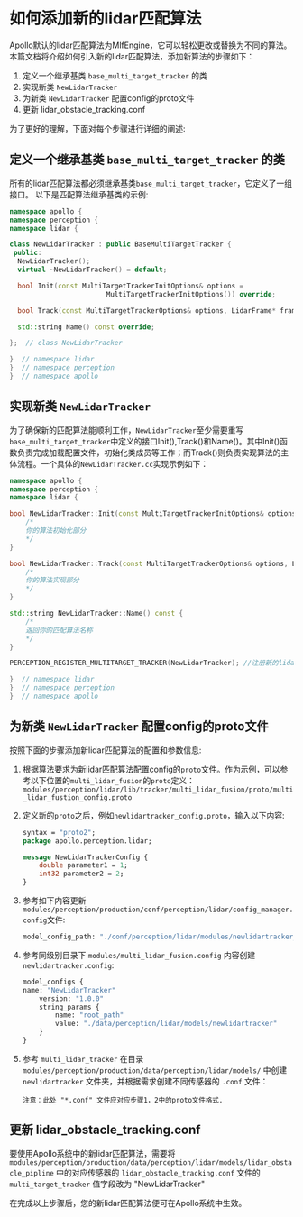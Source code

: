 # 如何添加新的lidar匹配算法

Apollo默认的lidar匹配算法为MlfEngine，它可以轻松更改或替换为不同的算法。本篇文档将介绍如何引入新的lidar匹配算法，添加新算法的步骤如下：

1. 定义一个继承基类 `base_multi_target_tracker` 的类
2. 实现新类 `NewLidarTracker`
3. 为新类 `NewLidarTracker` 配置config的proto文件
4. 更新 lidar_obstacle_tracking.conf

为了更好的理解，下面对每个步骤进行详细的阐述:

## 定义一个继承基类 `base_multi_target_tracker` 的类

所有的lidar匹配算法都必须继承基类`base_multi_target_tracker`，它定义了一组接口。 以下是匹配算法继承基类的示例:

```c++
namespace apollo {
namespace perception {
namespace lidar {

class NewLidarTracker : public BaseMultiTargetTracker {
 public:
  NewLidarTracker();
  virtual ~NewLidarTracker() = default;

  bool Init(const MultiTargetTrackerInitOptions& options =
                        MultiTargetTrackerInitOptions()) override;

  bool Track(const MultiTargetTrackerOptions& options, LidarFrame* frame) override;

  std::string Name() const override;

};  // class NewLidarTracker

}  // namespace lidar
}  // namespace perception
}  // namespace apollo
```

## 实现新类 `NewLidarTracker`

为了确保新的匹配算法能顺利工作，`NewLidarTracker`至少需要重写`base_multi_target_tracker`中定义的接口Init(),Track()和Name()。其中Init()函数负责完成加载配置文件，初始化类成员等工作；而Track()则负责实现算法的主体流程。一个具体的`NewLidarTracker.cc`实现示例如下：

```c++
namespace apollo {
namespace perception {
namespace lidar {

bool NewLidarTracker::Init(const MultiTargetTrackerInitOptions& options) {
    /*
    你的算法初始化部分
    */
}

bool NewLidarTracker::Track(const MultiTargetTrackerOptions& options, LidarFrame* frame) {
    /*
    你的算法实现部分
    */
}

std::string NewLidarTracker::Name() const {
    /*
    返回你的匹配算法名称
    */
}

PERCEPTION_REGISTER_MULTITARGET_TRACKER(NewLidarTracker); //注册新的lidar_tracker

}  // namespace lidar
}  // namespace perception
}  // namespace apollo
```


## 为新类 `NewLidarTracker` 配置config的proto文件

按照下面的步骤添加新lidar匹配算法的配置和参数信息:

1. 根据算法要求为新lidar匹配算法配置config的`proto`文件。作为示例，可以参考以下位置的`multi_lidar_fusion`的`proto`定义：`modules/perception/lidar/lib/tracker/multi_lidar_fusion/proto/multi_lidar_fustion_config.proto`

2. 定义新的`proto`之后，例如`newlidartracker_config.proto`，输入以下内容:

    ```protobuf
    syntax = "proto2";
    package apollo.perception.lidar;

    message NewLidarTrackerConfig {
        double parameter1 = 1;
        int32 parameter2 = 2;
    }
    ```

3. 参考如下内容更新 `modules/perception/production/conf/perception/lidar/config_manager.config`文件:

    ```protobuf
    model_config_path: "./conf/perception/lidar/modules/newlidartracker_config.config"
    ```

4. 参考同级别目录下 `modules/multi_lidar_fusion.config` 内容创建 `newlidartracker.config`:

    ```protobuf
    model_configs {
    name: "NewLidarTracker"
        version: "1.0.0"
        string_params {
            name: "root_path"
            value: "./data/perception/lidar/models/newlidartracker"
        }
    }
    ```

5. 参考 `multi_lidar_tracker` 在目录 `modules/perception/production/data/perception/lidar/models/` 中创建 `newlidartracker` 文件夹，并根据需求创建不同传感器的 `.conf` 文件：

    ```
    注意：此处 "*.conf" 文件应对应步骤1，2中的proto文件格式.
    ```

## 更新 lidar_obstacle_tracking.conf

要使用Apollo系统中的新lidar匹配算法，需要将 `modules/perception/production/data/perception/lidar/models/lidar_obstacle_pipline` 中的对应传感器的 `lidar_obstacle_tracking.conf` 文件的 `multi_target_tracker` 值字段改为 "NewLidarTracker"

在完成以上步骤后，您的新lidar匹配算法便可在Apollo系统中生效。
